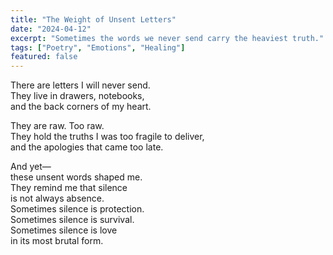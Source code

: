 ```yaml
---
title: "The Weight of Unsent Letters"
date: "2024-04-12"
excerpt: "Sometimes the words we never send carry the heaviest truth."
tags: ["Poetry", "Emotions", "Healing"]
featured: false
---
```


There are letters I will never send.  
They live in drawers, notebooks,  
and the back corners of my heart.  

They are raw. Too raw.  
They hold the truths I was too fragile to deliver,  
and the apologies that came too late.  

And yet—  
these unsent words shaped me.  
They remind me that silence  
is not always absence.  
Sometimes silence is protection.  
Sometimes silence is survival.  
Sometimes silence is love  
in its most brutal form.
